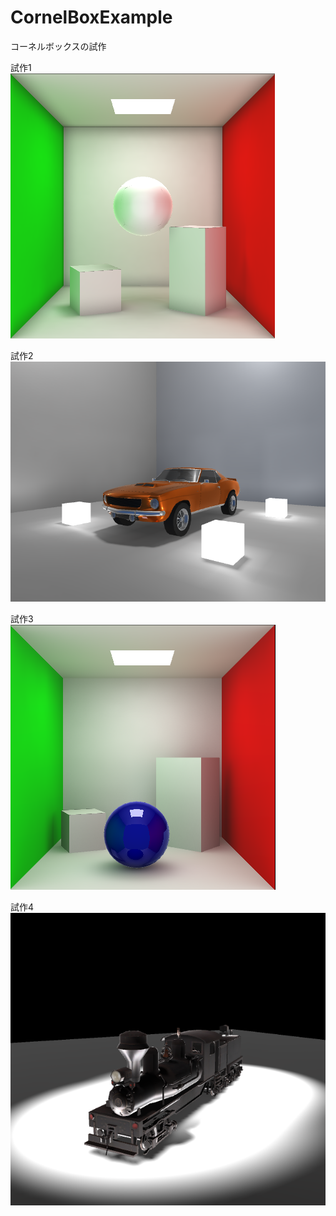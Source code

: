 # CornelBoxExample
コーネルボックスの試作  
 
  
  試作1  
   ![Alt text](/CornellBoxExample/ExmpleImage/Exaple1.png)  
   
  試作2  
   ![Alt text](/CornellBoxExample/ExmpleImage/Exaple2.png)  
   
  試作3  
   ![Alt text](/CornellBoxExample/ExmpleImage/Exaple3.png)  
   
  試作4  
   ![Alt text](/CornellBoxExample/ExmpleImage/Exaple4.png)  

